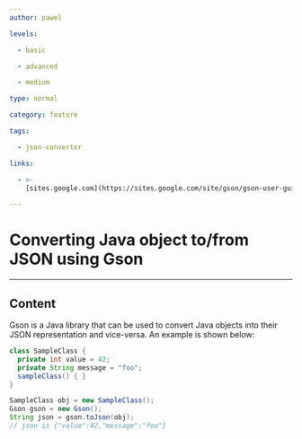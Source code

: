 ```yaml
---
author: pawel

levels:

  - basic

  - advanced

  - medium

type: normal

category: feature

tags:

  - json-converter

links:

  - >-
    [sites.google.com](https://sites.google.com/site/gson/gson-user-guide#TOC-Object-Examples){website}

---
```

# Converting Java object to/from JSON using Gson

---
## Content

Gson is a Java library that can be used to convert Java objects into their JSON representation and vice-versa. An example is shown below:

```java
class SampleClass {
  private int value = 42;
  private String message = "foo";
  sampleClass() { }
}

SampleClass obj = new SampleClass();
Gson gson = new Gson();
String json = gson.toJson(obj);
// json is {"value":42,"message":"foo"}
```
 
